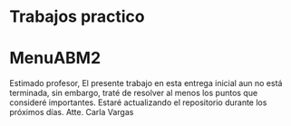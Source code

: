 # Trabajos practico
  #  MenuABM2

Estimado profesor,
El presente trabajo en esta entrega inicial aun no está terminada, sin embargo, traté de resolver al menos los puntos que consideré importantes. 
Estaré actualizando el repositorio durante los próximos días.
Atte. Carla Vargas
